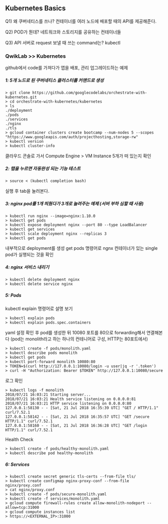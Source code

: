 ## Kubernetes Basics
Q1) 왜 쿠버네티스를 쓰나? 컨테이너를 여러 노드에 배포할 때의 API를 제공해준다.

Q2) POD가 뭔데? 네트워크와 스토리지를 공유하는 컨테이너들

Q3) API 서버로 request 보낼 때 쓰는 command는? kubectl

### QwikLab >> Kubernetes
github에서 code를 가져다가 앱을 배포, 관리 업그레이드하는 예제

##### 1: 5개 노드로 된 쿠버네티스 클러스터를 커맨드로 생성
~~~
> git clone https://github.com/googlecodelabs/orchestrate-with-kubernetes.git
> cd orchestrate-with-kubernetes/kubernetes
> ls
./deployment
./pods
./services
./nginx
./tls
> gcloud container clusters create bootcamp --num-nodes 5 --scopes "https://www.googleapis.com/auth/projecthosting,storage-rw"
> kubectl version
> kubectl cluster-info
~~~
클라우드 콘솔로 가서 Compute Engine > VM Instance 5개가 떠 있는지 확인

##### 2: 탭을 누르면 자동완성 되는 기능 테스트
~~~
> source < (kubectl completion bash)
~~~
실행 후 tab을 눌러본다.

#####  3: nginx pod를 1개 띄웠다가 3개로 늘려주는 예제 (서버 부하 심할 때 사용)
~~~
> kubectl run nginx --image=nginx:1.10.0
> kubectl get pods
> kubectl expose deployment nginx --port 80 --type LoadBalancer
> kubectl get services
> kubectl scale deployment nginx --replicas 3
> kubectl get pods
~~~
내부적으로 deployment를 생성
get pods 명령어로 ngnx 컨테이너가 있는 single pod가 실행되는 것을 확인

##### 4: nginx 서비스 내리기
~~~
> kubectl delete deployment nginx
> kubectl delete service nginx
~~~

##### 5: Pods
kubectl explain 명령어로 설명 보기
~~~
> kubectl explain pods
> kubectl explain pods.spec.containers
~~~

yaml 설정 확인 후 pod를 생성한 뒤 10080 포트를 80으로 forwarding해서 연결해본다
(pod는 monolith라고 하는 하나의 컨테니어로 구성, HTTP는 80포트에서)
~~~
> kubectl create -f pods/monolith.yaml
> kubectl describe pods monolith
> kubectl get pods
> kubectl port-forward monolith 10080:80
> TOKEN=$(curl http://127.0.0.1:10080/login -u user|jq -r '.token')
> curl -H "Authorization: Bearer $TOKEN" http://127.0.0.1:10080/secure
~~~

로그 확인
~~~
> kubectl logs -f monolith
2018/07/21 16:03:21 Starting server...
2018/07/21 16:03:21 Health service listening on 0.0.0.0:81
2018/07/21 16:03:21 HTTP service listening on 0.0.0.0:80
127.0.0.1:58130 - - [Sat, 21 Jul 2018 16:35:39 UTC] "GET / HTTP/1.1" curl/7.52.1
127.0.0.1:58142 - - [Sat, 21 Jul 2018 16:35:57 UTC] "GET /secure HTTP/1.1" curl/7.52.1
127.0.0.1:58160 - - [Sat, 21 Jul 2018 16:36:28 UTC] "GET /login HTTP/1.1" curl/7.52.1
~~~

Health Check
~~~
> kubectl create -f pods/healthy-monolith.yaml
> kubectl describe pod healthy-monolith
~~~


##### 6: Services
~~~
> kubectl create secret generic tls-certs --from-file tls/
> kubectl create configmap nginx-proxy-conf --from-file nginx/proxy.conf
> cat nginx/proxy.conf
> kubectl create -f pods/secure-monolith.yaml
> kubectl create -f services/monolith.yaml
> gcloud compute firewall-rules create allow-monolith-nodeport --allow=tcp:31000
> gcloud compute instances list
> https://<EXTERNAL_IP>:31000
~~~
